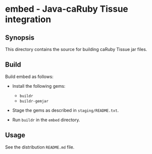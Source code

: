 embed - Java-caRuby Tissue integration
======================================

Synopsis
--------
This directory contains the source for building caRuby Tissue jar files.

Build
-----
Build embed as follows:

* Install the following gems:
  * `buildr`
  * `buildr-gemjar`

* Stage the gems as described in `staging/README.txt`.

* Run `buildr` in the `embed` directory.

Usage
-----
See the distribution `README.md` file.
